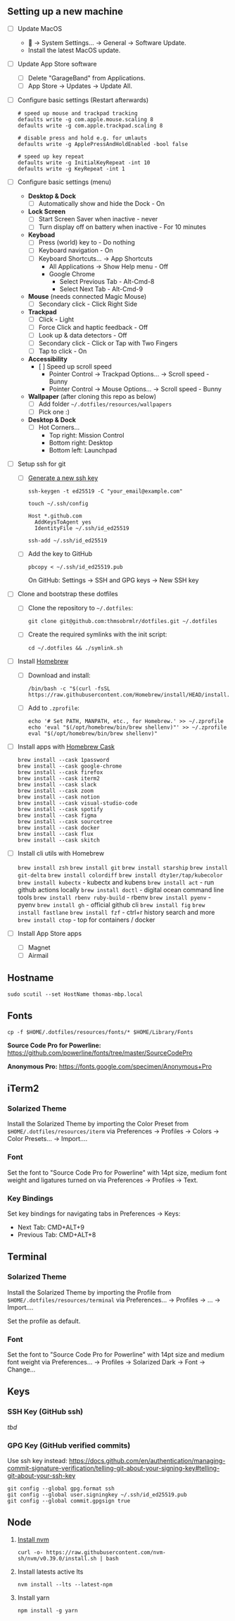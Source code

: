 ## Setting up a new machine

- [ ] Update MacOS
  -  -> System Settings… -> General -> Software Update.
  - Install the latest MacOS update.
- [ ] Update App Store software
  - [ ] Delete "GarageBand" from Applications.
  - [ ] App Store -> Updates -> Update All.
- [ ] Configure basic settings (Restart afterwards)

  ```
  # speed up mouse and trackpad tracking
  defaults write -g com.apple.mouse.scaling 8
  defaults write -g com.apple.trackpad.scaling 8

  # disable press and hold e.g. for umlauts
  defaults write -g ApplePressAndHoldEnabled -bool false

  # speed up key repeat
  defaults write -g InitialKeyRepeat -int 10
  defaults write -g KeyRepeat -int 1
  ```

- [ ] Configure basic settings (menu)
  - **Desktop & Dock**
    - [ ] Automatically show and hide the Dock - On
  - **Lock Screen**
    - [ ] Start Screen Saver when inactive - never
    - [ ] Turn display off on battery when inactive - For 10 minutes
  - **Keyboad**
    - [ ] Press (world) key to - Do nothing
    - [ ] Keyboard navigation - On
    - [ ] Keyboard Shortcuts... -> App Shortcuts
      - All Applications -> Show Help menu - Off
      - Google Chrome
        - Select Previous Tab - Alt-Cmd-8
        - Select Next Tab - Alt-Cmd-9
  - **Mouse** (needs connected Magic Mouse)
    - [ ] Secondary click - Click Right Side
  - **Trackpad**
    - [ ] Click - Light
    - [ ] Force Click and haptic feedback - Off
    - [ ] Look up & data detectors - Off
    - [ ] Secondary click - Click or Tap with Two Fingers
    - [ ] Tap to click - On
  - **Accessibility**
    - [ ] Speed up scroll speed
      - Pointer Control -> Trackpad Options… -> Scroll speed - Bunny
      - Pointer Control -> Mouse Options… -> Scroll speed - Bunny
  - **Wallpaper** (after cloning this repo as below)
    - [ ] Add folder `~/.dotfiles/resources/wallpapers`
    - [ ] Pick one :)
  - **Desktop & Dock**
    - [ ] Hot Corners…
      - Top right: Mission Control
      - Bottom right: Desktop
      - Bottom left: Launchpad
- [ ] Setup ssh for git

  - [ ] [Generate a new ssh key](https://docs.github.com/en/authentication/connecting-to-github-with-ssh)

    ```
    ssh-keygen -t ed25519 -C "your_email@example.com"

    touch ~/.ssh/config
    ```

    ```
    Host *.github.com
      AddKeysToAgent yes
      IdentityFile ~/.ssh/id_ed25519
    ```

    ```
    ssh-add ~/.ssh/id_ed25519
    ```

  - [ ] Add the key to GitHub
    ```
    pbcopy < ~/.ssh/id_ed25519.pub
    ```
    On GitHub: Settings -> SSH and GPG keys -> New SSH key

- [ ] Clone and bootstrap these dotfiles
  - [ ] Clone the repository to `~/.dotfiles`:
    ```
    git clone git@github.com:thmsobrmlr/dotfiles.git ~/.dotfiles
    ```
  - [ ] Create the required symlinks with the init script:
    ```
    cd ~/.dotfiles && ./symlink.sh
    ```
- [ ] Install [Homebrew](https://brew.sh/)
  - [ ] Download and install:
    ```
    /bin/bash -c "$(curl -fsSL https://raw.githubusercontent.com/Homebrew/install/HEAD/install.sh)"
    ```
  - [ ] Add to `.zprofile`:
    ```
    echo '# Set PATH, MANPATH, etc., for Homebrew.' >> ~/.zprofile
    echo 'eval "$(/opt/homebrew/bin/brew shellenv)"' >> ~/.zprofile
    eval "$(/opt/homebrew/bin/brew shellenv)"
    ```
- [ ] Install apps with [Homebrew Cask](https://formulae.brew.sh/cask/)

  ```
  brew install --cask 1password
  brew install --cask google-chrome
  brew install --cask firefox
  brew install --cask iterm2
  brew install --cask slack
  brew install --cask zoom
  brew install --cask notion
  brew install --cask visual-studio-code
  brew install --cask spotify
  brew install --cask figma
  brew install --cask sourcetree
  brew install --cask docker
  brew install --cask flux
  brew install --cask skitch
  ```

- [ ] Install cli utils with Homebrew

  `brew install zsh`
  `brew install git`
  `brew install starship`
  `brew install git-delta`
  `brew install colordiff`
  `brew install dty1er/tap/kubecolor`
  `brew install kubectx` - kubectx and kubens
  `brew install act` - run github actions locally
  `brew install doctl` - digital ocean command line tools
  `brew install rbenv ruby-build` - rbenv
  `brew install pyenv` - pyenv
  `brew install gh` - official github cli
  `brew install fig`
  `brew install fastlane`
  `brew install fzf` - ctrl+r history search and more
  `brew install ctop` - top for containers / docker

- [ ] Install App Store apps
  - [ ] Magnet
  - [ ] Airmail

## Hostname

`sudo scutil --set HostName thomas-mbp.local`

## Fonts

`cp -f $HOME/.dotfiles/resources/fonts/* $HOME/Library/Fonts`

**Source Code Pro for Powerline:**
https://github.com/powerline/fonts/tree/master/SourceCodePro

**Anonymous Pro:**
https://fonts.google.com/specimen/Anonymous+Pro

## iTerm2

### Solarized Theme

Install the Solarized Theme by importing the Color Preset from `$HOME/.dotfiles/resources/iterm` via Preferences -> Profiles -> Colors -> Color Presets… -> Import….

### Font

Set the font to "Source Code Pro for Powerline" with 14pt size, medium font weight and ligatures turned on via Preferences -> Profiles -> Text.

### Key Bindings

Set key bindings for navigating tabs in Preferences -> Keys:

- Next Tab: CMD+ALT+9
- Previous Tab: CMD+ALT+8

## Terminal

### Solarized Theme

Install the Solarized Theme by importing the Profile from `$HOME/.dotfiles/resources/terminal` via Preferences... -> Profiles -> ... -> Import….

Set the profile as default.

### Font

Set the font to "Source Code Pro for Powerline" with 14pt size and medium font weight via Preferences... -> Profiles -> Solarized Dark -> Font -> Change...

## Keys

### SSH Key (GitHub ssh)

_tbd_

### GPG Key (GitHub verified commits)

Use ssh key instead:
https://docs.github.com/en/authentication/managing-commit-signature-verification/telling-git-about-your-signing-key#telling-git-about-your-ssh-key

```
git config --global gpg.format ssh
git config --global user.signingkey ~/.ssh/id_ed25519.pub
git config --global commit.gpgsign true
```

## Node

1. [Install nvm](https://github.com/nvm-sh/nvm)

   `curl -o- https://raw.githubusercontent.com/nvm-sh/nvm/v0.39.0/install.sh | bash`

2. Install latests active lts

   `nvm install --lts --latest-npm`

3. Install yarn

   `npm install -g yarn`

